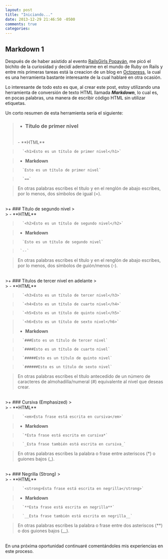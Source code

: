 ```yaml
---
layout: post
title: "Iniciando..."
date: 2013-12-29 21:46:50 -0500
comments: true
categories: 
---
```


Markdown 1
--

Después de de haber asistido al evento [RailsGirls Popayán](http://railsgirlspopayan.github.io/), me picó el bichito de la curiosidad y decidí adentrarme en el mundo de Ruby on Rails y entre mis primeras tareas está la creacion de un blog en [Octopress](http://octopress.org), la cual es una herramienta bastante interesante de la cual hablaré en otra ocasión.

Lo interesante de todo esto es que, al crear este post, estoy utilizando una herramienta de conversión de texto  HTML llamada ___Markdown___, lo cual es, en pocas palabras, una manera de escribir código HTML sin utilizar etiquetas.

Un corto resumen de esta herramienta sería el siguiente:

>+ ### Título de primer nivel
><br>
>   - **HTML**

>       `<h1>Esto es un título de primer nivel</h1>`

>   - **Markdown**

>       `Esto es un título de primer nivel`

>       `==`

>En otras palabras escribes el título y en el renglón de abajo escribes, por lo menos, dos símbolos de igual (=).

<br>
>+ ### Título de segundo nivel
><br>
>   - **HTML**

>       `<h2>Esto es un título de segundo nivel</h2>`

>   - **Markdown**

>       `Esto es un título de segundo nivel`

>      `--`

>En otras palabras escribes el título y en el renglón de abajo escribes, por lo menos, dos símbolos de guión/menos (-).

<br>
>+ ### Títulos de tercer nivel en adelante
><br>
>   - **HTML**

>       `<h3>Esto es un título de tercer nivel</h3>`

>       `<h4>Esto es un título de cuarto nivel</h4>`

>       `<h5>Esto es un título de quinto nivel</h5>`

>       `<h6>Esto es un título de sexto nivel</h6>`
>   - **Markdown**

>       `###Esto es un título de tercer nivel`

>       `####Esto es un título de cuarto nivel`

>       `#####Esto es un título de quinto nivel`

>       `######Esto es un título de sexto nivel`


>En otras palabras escribes el título antecedido de un número de caracteres de almohadilla/numeral (#) equivalente al nivel que deseas crear.

<br>
>+ ### Cursiva (Emphasized)
><br>
>   - **HTML**

>       `<em>Esta frase está escrita en cursiva</em>`

>   - **Markdown**

>       `*Esta frase está escrita en cursiva*`

>       `_Esta frase también está escrita en cursiva_`

>En otras palabras escribes la palabra o frase entre asteriscos (*) o guiones bajos (_).

<br>
>+ ### Negrilla (Strong)
><br>
>   - **HTML**

>       `<strong>Esta frase está escrita en negrilla</strong>`

>   - **Markdown**

>       `**Esta frase está escrita en negrilla**`

>       `__Esta frase también está escrita en negrilla__`

>En otras palabras escribes la palabra o frase entre dos asteriscos (**) o dos guiones bajos (__).

<br>
En una próxima oportunidad continuaré comentándoles mis experiencias en este proceso.

